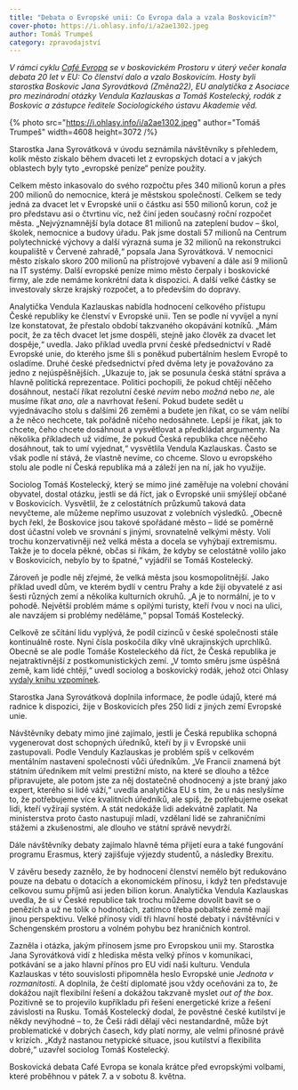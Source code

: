 ```yaml
---
title: "Debata o Evropské unii: Co Evropa dala a vzala Boskovicím?"
cover-photo: https://i.ohlasy.info/i/a2ae1302.jpeg
author: Tomáš Trumpeš
category: zpravodajství
---
```


*V rámci cyklu [Café Evropa](https://www.cafe-evropa.cz/) se v boskovickém Prostoru v úterý večer konala debata 20 let v EU: Co členství dalo a vzalo Boskovicím. Hosty byli starostka Boskovic Jana Syrovátková (Změna22), EU analytička z Asociace pro mezinárodní otázky Vendula Kazlauskas a Tomáš Kostelecký, rodák z Boskovic a zástupce ředitele Sociologického ústavu Akademie věd.*

{% photo src="https://i.ohlasy.info/i/a2ae1302.jpeg" author="Tomáš Trumpeš" width=4608 height=3072 /%}

Starostka Jana Syrovátková v úvodu seznámila návštěvníky s přehledem, kolik město získalo během dvaceti let z evropských dotací a v jakých oblastech byly tyto „evropské peníze“ peníze použity. 

Celkem město inkasovalo do svého rozpočtu přes 340 milionů korun a přes 200 milionů do nemocnice, která je městskou společností. Celkem se tedy jedná za dvacet let v Evropské unii o částku asi 550 milionů korun, což je pro představu asi o čtvrtinu víc, než činí jeden současný roční rozpočet města. „Nejvýznamnější byla dotace 81 milionů na zateplení budov – škol, školek, nemocnice a budovy úřadu. Pak jsme dostali 57 milionů na Centrum polytechnické výchovy a další výrazná suma je 32 milionů na rekonstrukci koupaliště v Červené zahradě,“ popsala Jana Syrovátková. V nemocnici město získalo skoro 200 milionů na přístrojové vybavení a dále asi 9 milionů na IT systémy. Další evropské peníze mimo město čerpaly i boskovické firmy, ale zde nemáme konkrétní data k dispozici. A další velké částky se investovaly skrze krajský rozpočet, a to především do dopravy.

Analytička Vendula Kazlauskas nabídla hodnocení celkového přístupu České republiky ke členství v Evropské unii. Ten se podle ní vyvíjel a nyní lze konstatovat, že přestalo období takzvaného okopávání kotníků. „Mám pocit, že za těch dvacet let jsme dospěli, stejně jako člověk za dvacet let dospěje,“ uvedla. Jako příklad uvedla první české předsednictví v Radě Evropské unie, do kterého jsme šli s poněkud pubertálním heslem Evropě to osladíme. Druhé české předsednictví před dvěma lety je považováno za jedno z nejúspěšnějších. „Ukazuje to, jak se posunula česká státní správa a hlavně politická reprezentace. Politici pochopili, že pokud chtějí něčeho dosáhnout, nestačí říkat rezolutní české *nevím* nebo *možná* nebo *ne*, ale musíme říkat *ano, ale* a navrhovat řešení. Pokud budete sedět u vyjednávacího stolu s dalšími 26 zeměmi a budete jen říkat, co se vám nelíbí a že něco nechcete, tak pořádně ničeho nedosáhnete. Lepší je říkat, jak to chcete, čeho chcete dosáhnout a vysvětlovat a předkládat argumenty. Na několika příkladech už vidíme, že pokud Česká republika chce něčeho dosáhnout, tak to umí vyjednat,“ vysvětlila Vendula Kazlauskas. Často se však podle ní stává, že vlastně nevíme, co chceme. Slovo u evropského stolu ale podle ní Česká republika má a záleží jen na ní, jak ho využije.

Sociolog Tomáš Kostelecký, který se mimo jiné zaměřuje na volební chování obyvatel, dostal otázku, jestli se dá říct, jak o Evropské unii smýšlejí občané v Boskovicích. Vysvětlil, že z celostátních průzkumů taková data nevyčteme, ale můžeme nepřímo usuzovat z volebních výsledků. „Obecně bych řekl, že Boskovice jsou takové spořádané město – lidé se poměrně dost účastní voleb ve srovnání s jinými, srovnatelně velkými městy. Volí trochu konzervativněji než velká města a docela se vyhýbají extremismu. Takže je to docela pěkné, občas si říkám, že kdyby se celostátně volilo jako v Boskovicích, nebylo by to špatné,“ vyjádřil se Tomáš Kostelecký.

Zároveň je podle něj zřejmé, že velká města jsou kosmopolitnější. Jako příklad uvedl dům, ve kterém bydlí v centru Prahy a kde žijí obyvatelé z asi šesti různých zemí a několika kulturních okruhů. „A je to normální, je to v pohodě. Největší problém máme s opilými turisty, kteří řvou v noci na ulici, ale navzájem si problémy neděláme,“ popsal Tomáš Kostelecký.

Celkově ze sčítání lidu vyplývá, že podíl cizinců v české společnosti stále kontinuálně roste. Nyní čísla poskočila díky vlně ukrajinských uprchlíků. Obecně se ale podle Tomáše Kosteleckého dá říct, že Česká republika je nejatraktivnější z postkomunistických zemí. „V tomto směru jsme úspěšná země, kam lidé chtějí,“ uvedl sociolog a boskovický rodák, jehož otci Ohlasy [vydaly knihu vzpomínek](https://ohlasy.info/clanky/2022/11/vzpominky-josefa-kosteleckeho.html).

Starostka Jana Syrovátková doplnila informace, že podle údajů, které má radnice k dispozici, žije v Boskovicích přes 250 lidí z jiných zemí Evropské unie. 

Návštěvníky debaty mimo jiné zajímalo, jestli je Česká republika schopná vygenerovat dost schopných úředníků, kteří by ji v Evropské unii zastupovali. Podle Venduly Kazlauskas je problém spíš v celkovém mentálním nastavení společnosti vůči úředníkům. „Ve Francii znamená být státním úředníkem mít velmi prestižní místo, na které se dlouho a těžce připravujete, ale potom jste za něj dostatečně ohodnocený a jste braný jako expert, kterého si lidé váží,“ uvedla analytička EU s tím, že u nás neslyšíme to, že potřebujeme více kvalitních úředníků, ale spíš, že potřebujeme osekat lidi, kteří vyžírají systém. A stát nedokáže lidi adekvátně zaplatit. Na ministerstva proto často nastupují mladí, vzdělaní lidé se zahraničními stážemi a zkušenostmi, ale dlouho ve státní správě nevydrží.

Dále návštěvníky debaty zajímalo hlavně téma přijetí eura a také fungování programu Erasmus, který zajišťuje výjezdy studentů, a následky Brexitu.

V závěru besedy zaznělo, že by hodnocení členství nemělo být redukováno pouze na debatu o dotacích a ekonomickém přínosu, i když ten představuje celkovou sumu příjmů asi jeden bilion korun. Analytička Vendula Kazlauskas uvedla, že si v České republice tak trochu můžeme dovolit bavit se o penězích a už ne tolik o hodnotách, zatímco třeba pobaltské země mají jinou perspektivu. Velké přínosy vidí tři hlavní hosté debaty i návštěvníci v Schengenském prostoru a volném pohybu bez hraničních kontrol. 

Zazněla i otázka, jakým přínosem jsme pro Evropskou unii my. Starostka Jana Syrovátková vidí z hlediska města velký přínos v komunikaci, potkávání se a jako hlavní přínos pro EU vidí naši kulturu. Vendula Kazlauskas v této souvislosti připomněla heslo Evropské unie *Jednota v rozmanitosti*. A doplnila, že čeští diplomaté jsou vždy oceňováni za to, že dokážou najít flexibilní řešení a dokážou takzvaně myslet *out of the box*. Pozitivně se to projevilo kupříkladu při řešení energetické krize a řešení závislosti na Rusku. Tomáš Kostelecký dodal, že pověstné české kutilství je někdy nevýhodné – to, že Češi rádi dělají věci nestandardně, může být problematické v dobrých časech, kdy platí normy, ale velmi přínosné právě v krizích. „Když nastanou netypické situace, jsou kutilství a flexibilita dobré,“ uzavřel sociolog Tomáš Kostelecký.

Boskovická debata Café Evropa se konala krátce před evropskými volbami, které proběhnou v pátek 7. a v sobotu 8. května.
